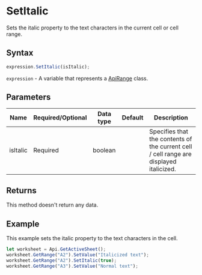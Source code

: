 # SetItalic

Sets the italic property to the text characters in the current cell or cell range.

## Syntax

```javascript
expression.SetItalic(isItalic);
```

`expression` - A variable that represents a [ApiRange](../ApiRange.md) class.

## Parameters

| **Name** | **Required/Optional** | **Data type** | **Default** | **Description** |
| ------------- | ------------- | ------------- | ------------- | ------------- |
| isItalic | Required | boolean |  | Specifies that the contents of the current cell / cell range are displayed italicized. |

## Returns

This method doesn't return any data.

## Example

This example sets the italic property to the text characters in the cell.

```javascript editor-
let worksheet = Api.GetActiveSheet();
worksheet.GetRange("A2").SetValue("Italicized text");
worksheet.GetRange("A2").SetItalic(true);
worksheet.GetRange("A3").SetValue("Normal text");
```
